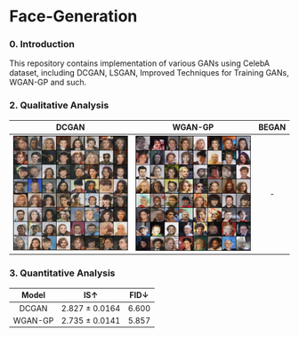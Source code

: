 # Face-Generation

### 0. Introduction

This repository contains implementation of various GANs using CelebA dataset, including DCGAN, LSGAN, Improved Techniques for Training GANs, WGAN-GP and such.

### 2. Qualitative Analysis
| DCGAN | WGAN-GP | BEGAN |
|:-----:|:-----:|:-----:|
| <img src = './1. DCGAN (Deep Convolutional GAN)/results/samples/Face_Generation_Epoch_100.png'> | <img src = './2. Wasserstein GAN-GP (Gradient Penalty)/results/samples/Face_Generation_Epoch_100.png'> | - |

### 3. Quantitative Analysis
| Model | IS↑ | FID↓ |
|:-----:|:-----:|:-----:|
| DCGAN | 2.827 ± 0.0164 | 6.600 |
| WGAN-GP | 2.735 ± 0.0141 | 5.857 |
